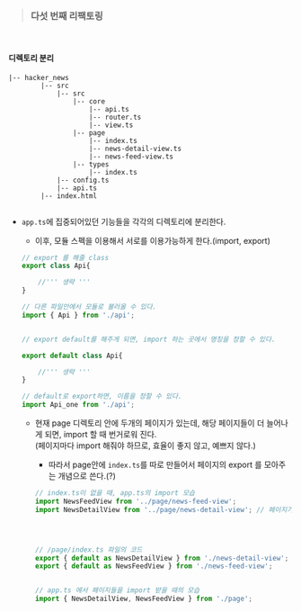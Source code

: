 >### 다섯 번째 리팩토링   

<br>

#### 디렉토리 분리   

```
|-- hacker_news
        |-- src
            |-- src
                |-- core
                    |-- api.ts
                    |-- router.ts
                    |-- view.ts
                |-- page
                    |-- index.ts
                    |-- news-detail-view.ts
                    |-- news-feed-view.ts
                |-- types
                    |-- index.ts
            |-- config.ts   
            |-- api.ts 
        |-- index.html
        
```   


- `app.ts`에 집중되어있던 기능들을 각각의 디렉토리에 분리한다.   
    - 이후, 모듈 스펙을 이용해서 서로를 이용가능하게 한다.(import, export)   
    ```js
    // export 를 해줄 class
    export class Api{

        //''' 생략 '''
    }

    // 다른 파일안에서 모듈로 불러올 수 있다.
    import { Api } from './api';


    // export default를 해주게 되면, import 하는 곳에서 명칭을 정할 수 있다.   

    export default class Api{

        //''' 생략 '''
    }

    // default로 export하면, 이름을 정할 수 있다.
    import Api_one from './api';
    ```   

    - 현재 page 디렉토리 안에 두개의 페이지가 있는데, 해당 페이지들이 더 늘어나게 되면, import 할 때 번거로워 진다.   
      (페이지마다 import 해줘야 하므로, 효율이 좋지 않고, 예쁘지 않다.)   
        - 따라서 page안에 `index.ts`를 따로 만들어서 페이지의 export 를 모아주는 개념으로 쓴다.(?)   

        ```js
        // index.ts이 없을 때, app.ts의 import 모습 
        import NewsFeedView from '../page/news-feed-view';
        import NewsDetailView from '../page/news-detail-view'; // 페이지가 늘어나면 계속 늘어나다. 




        // /page/index.ts 파일의 코드   
        export { default as NewsDetailView } from './news-detail-view'; 
        export { default as NewsFeedView } from './news-feed-view';
        

        // app.ts 에서 페이지들을 import 받을 때의 모습
        import { NewsDetailView, NewsFeedView } from './page';
        ```
    
